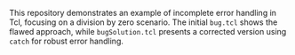 This repository demonstrates an example of incomplete error handling in Tcl, focusing on a division by zero scenario.  The initial `bug.tcl` shows the flawed approach, while `bugSolution.tcl` presents a corrected version using `catch` for robust error handling.